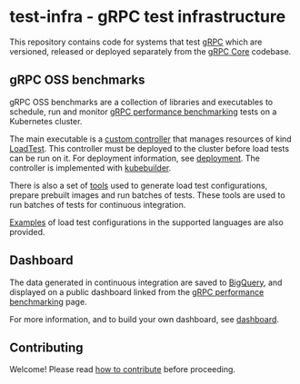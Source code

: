 # test-infra - gRPC test infrastructure

This repository contains code for systems that test [gRPC][grpc] which are
versioned, released or deployed separately from the [gRPC Core][grpccore]
codebase.

[grpc]: https://grpc.io
[grpccore]: https://github.com/grpc/grpc

## gRPC OSS benchmarks

gRPC OSS benchmarks are a collection of libraries and executables to schedule,
run and monitor [gRPC performance benchmarking][benchmarking] tests on a
Kubernetes cluster.

The main executable is a [custom controller][] that manages resources of kind
[LoadTest][loadtest]. This controller must be deployed to the cluster before
load tests can be run on it. For deployment information, see [deployment][]. The
controller is implemented with [kubebuilder][].

There is also a set of [tools](tools/README.md) used to generate load test
configurations, prepare prebuilt images and run batches of tests. These tools
are used to run batches of tests for continuous integration.

[Examples](config/samples/README.md) of load test configurations in the
supported languages are also provided.

[custom controller]: cmd/controller/main.go
[deployment]: doc/deployment.md
[kubebuilder]: https://kubebuilder.io
[loadtest]: config/crd/bases/e2etest.grpc.io_loadtests.yaml

## Dashboard

The data generated in continuous integration are saved to [BigQuery][bigquery],
and displayed on a public dashboard linked from the [gRPC performance
benchmarking][benchmarking] page.

For more information, and to build your own dashboard, see
[dashboard](dashboard/README.md).

[bigquery]: https://cloud.google.com/bigquery

## Contributing

Welcome! Please read [how to contribute](CONTRIBUTING.md) before proceeding.

[benchmarking]: https://grpc.io/docs/guides/benchmarking/
